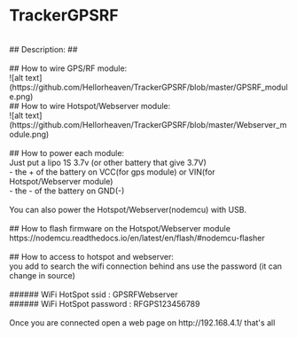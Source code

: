 # TrackerGPSRF <br />
<br />
## Description: ## <br />
<br />
## How to wire GPS/RF module: <br />
![alt text](https://github.com/Hellorheaven/TrackerGPSRF/blob/master/GPSRF_module.png)<br />
## How to wire Hotspot/Webserver module:<br />
![alt text](https://github.com/Hellorheaven/TrackerGPSRF/blob/master/Webserver_module.png)<br />
<br />
## How to power each module: <br />
Just put a lipo 1S 3.7v (or other battery that give 3.7V) <br />
- the + of the battery on VCC(for gps module) or VIN(for Hotspot/Webserver module) <br />
- the - of the battery on GND(-)<br />
<br />
You can also power the Hotspot/Webserver(nodemcu) with USB.<br />
<br />
## How to flash firmware on the Hotspot/Webserver module<br />
https://nodemcu.readthedocs.io/en/latest/en/flash/#nodemcu-flasher<br />
<br />
## How to access to hotspot and webserver: <br />
you add to search the wifi connection behind ans use the password (it can change in source)<br />
<br />
###### WiFi HotSpot ssid : GPSRFWebserver <br />
###### WiFi HotSpot password : RFGPS123456789 <br />
<br />
Once you are connected open a web page on http://192.168.4.1/ that's all<br />
